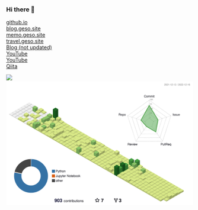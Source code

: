 ### Hi there 👋

<a href="https://gesoges0.github.io/">github.io</a><br>
<a href="https://blog.geso.site/">blog.geso.site</a><br>
<a href="https://memo.geso.site/">memo.geso.site</a><br>
<a href="https://travel.geso.site/">travel.geso.site</a><br>
<a href="https://umashika5555.hatenablog.com/">Blog (not updated)</a><br>
<a href="https://www.youtube.com/channel/UC5_0yFUgybKEwmfWvFFGDcQ">YouTube</a><br>
<a href="https://www.youtube.com/channel/UCvbL3EnciWtj7eTy0IHMoPg">YouTube</a><br>
<a href="https://qiita.com/gesogeso">Qiita</a>

<img width="800" src="https://github-profile-trophy.vercel.app/?username=gesoges0" />
<img width="800" src="./profile-3d-contrib/profile-green-animate.svg">
